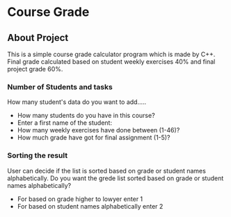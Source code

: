 # Course Grade

## About Project

This is a simple course grade calculator program which is made by C++. Final grade calculated based on student weekly exercises 40% and final project grade 60%.

### Number of Students and tasks

How many student's data do you want to add.....

- How many students do you have in this course?
- Enter a first name of the student:
- How many weekly exercises have done between (1-46)?
- How much grade have got for final assignment (1-5)?

### Sorting the result

User can decide if the list is sorted based on grade or student names alphabetically.
Do you want the grede list sorted based on grade or student names alphabetically?

- For based on grade higher to lowyer enter 1
- For based on student names alphabetically enter 2
